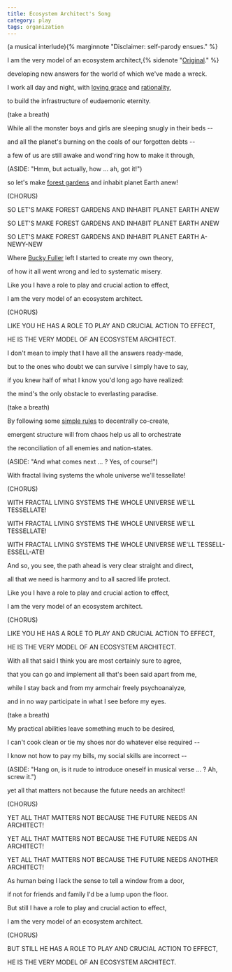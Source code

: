 ```yaml
---
title: Ecosystem Architect's Song
category: play
tags: organization
---
```


(a musical interlude){% marginnote "Disclaimer: self-parody ensues." %}

I am the very model of an ecosystem architect,{% sidenote "[Original](https://en.wikipedia.org/wiki/Major-General%27s_Song)." %}

developing new answers for the world of which we've made a wreck.

I work all day and night, with [loving grace](https://en.wikipedia.org/wiki/All_Watched_Over_by_Machines_of_Loving_Grace) and [rationality](http://lesswrong.com/),

to build the infrastructure of eudaemonic eternity.

(take a breath)

While all the monster boys and girls are sleeping snugly in their beds --

and all the planet's burning on the coals of our forgotten debts --

a few of us are still awake and wond'ring how to make it through,

(ASIDE: "Hmm, but actually, how ... ah, got it!")

so let's make [forest gardens](https://en.wikipedia.org/wiki/Forest_gardening) and inhabit planet Earth anew!


(CHORUS)

SO LET'S MAKE FOREST GARDENS AND INHABIT PLANET EARTH ANEW

SO LET'S MAKE FOREST GARDENS AND INHABIT PLANET EARTH ANEW

SO LET'S MAKE FOREST GARDENS AND INHABIT PLANET EARTH A-NEWY-NEW


Where [Bucky Fuller](https://en.wikipedia.org/wiki/Buckminster_Fuller) left I started to create my own theory,

of how it all went wrong and led to systematic misery.

Like you I have a role to play and crucial action to effect,

I am the very model of an ecosystem architect.


(CHORUS)

LIKE YOU HE HAS A ROLE TO PLAY AND CRUCIAL ACTION TO EFFECT,

HE IS THE VERY MODEL OF AN ECOSYSTEM ARCHITECT.


I don't mean to imply that I have all the answers ready-made,

but to the ones who doubt we can survive I simply have to say,

if you knew half of what I know you'd long ago have realized:

the mind's the only obstacle to everlasting paradise.

(take a breath)

By following some [simple rules](https://en.wikipedia.org/wiki/Swarm_intelligence#Boids_.28Reynolds_1987.29) to decentrally co-create,

emergent structure will from chaos help us all to orchestrate

the reconciliation of all enemies and nation-states.

(ASIDE: "And what comes next ... ? Yes, of course!")

With fractal living systems the whole universe we'll tessellate!


(CHORUS)

WITH FRACTAL LIVING SYSTEMS THE WHOLE UNIVERSE WE'LL TESSELLATE!

WITH FRACTAL LIVING SYSTEMS THE WHOLE UNIVERSE WE'LL TESSELLATE!

WITH FRACTAL LIVING SYSTEMS THE WHOLE UNIVERSE WE'LL TESSELL-ESSELL-ATE!


And so, you see, the path ahead is very clear straight and direct,

all that we need is harmony and to all sacred life protect.

Like you I have a role to play and crucial action to effect,

I am the very model of an ecosystem architect.


(CHORUS)

LIKE YOU HE HAS A ROLE TO PLAY AND CRUCIAL ACTION TO EFFECT,

HE IS THE VERY MODEL OF AN ECOSYSTEM ARCHITECT.


With all that said I think you are most certainly sure to agree,

that you can go and implement all that's been said apart from me,

while I stay back and from my armchair freely psychoanalyze,

and in no way participate in what I see before my eyes.

(take a breath)

My practical abilities leave something much to be desired,

I can't cook clean or tie my shoes nor do whatever else required --

I know not how to pay my bills, my social skills are incorrect --

(ASIDE: "Hang on, is it rude to introduce oneself in musical verse ... ? Ah, screw it.")

yet all that matters not because the future needs an architect!


(CHORUS)

YET ALL THAT MATTERS NOT BECAUSE THE FUTURE NEEDS AN ARCHITECT!

YET ALL THAT MATTERS NOT BECAUSE THE FUTURE NEEDS AN ARCHITECT!

YET ALL THAT MATTERS NOT BECAUSE THE FUTURE NEEDS ANOTHER ARCHITECT!


As human being I lack the sense to tell a window from a door,

if not for friends and family I'd be a lump upon the floor.

But still I have a role to play and crucial action to effect,

I am the very model of an ecosystem architect.


(CHORUS)

BUT STILL HE HAS A ROLE TO PLAY AND CRUCIAL ACTION TO EFFECT,

HE IS THE VERY MODEL OF AN ECOSYSTEM ARCHITECT.
